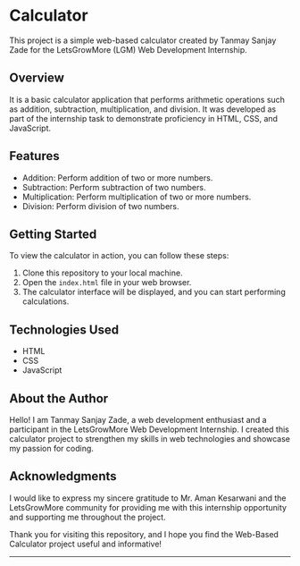 # Calculator

This project is a simple web-based calculator created by Tanmay Sanjay Zade for the LetsGrowMore (LGM) Web Development Internship.

## Overview

It is a basic calculator application that performs arithmetic operations such as addition, subtraction, multiplication, and division. It was developed as part of the internship task to demonstrate proficiency in HTML, CSS, and JavaScript.

## Features

- Addition: Perform addition of two or more numbers.
- Subtraction: Perform subtraction of two numbers.
- Multiplication: Perform multiplication of two or more numbers.
- Division: Perform division of two numbers.

## Getting Started

To view the calculator in action, you can follow these steps:

1. Clone this repository to your local machine.
2. Open the `index.html` file in your web browser.
3. The calculator interface will be displayed, and you can start performing calculations.

## Technologies Used

- HTML
- CSS
- JavaScript

## About the Author

Hello! I am Tanmay Sanjay Zade, a web development enthusiast and a participant in the LetsGrowMore Web Development Internship. I created this calculator project to strengthen my skills in web technologies and showcase my passion for coding.

## Acknowledgments

I would like to express my sincere gratitude to Mr. Aman Kesarwani and the LetsGrowMore community for providing me with this internship opportunity and supporting me throughout the project.

Thank you for visiting this repository, and I hope you find the Web-Based Calculator project useful and informative!

---


